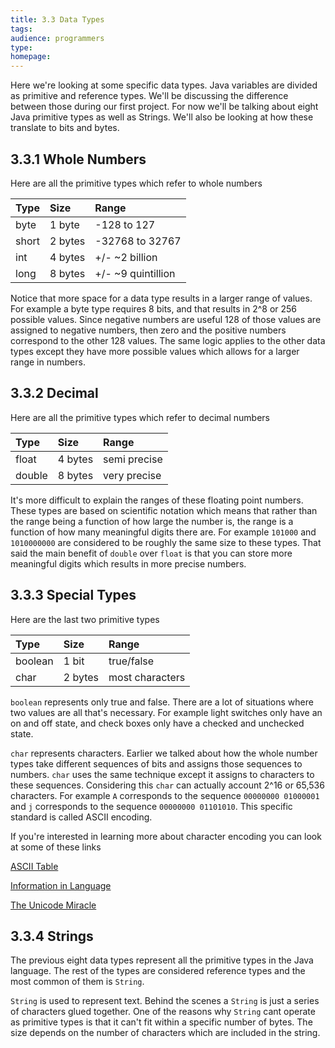 ```yaml
---
title: 3.3 Data Types
tags:
audience: programmers
type:
homepage:
---
```

Here we're looking at some specific data types. Java variables are divided as primitive and reference types. We'll be discussing the difference between those during our first project. For now we'll be talking about eight Java primitive types as well as Strings. We'll also be looking at how these translate to bits and bytes.

## 3.3.1	Whole Numbers

Here are all the primitive types which refer to whole numbers

| Type    | Size    | Range |
|:--------|:--------|:------|
| byte    | 1 byte  | -128 to 127 |
| short   | 2 bytes | -32768 to 32767 |
| int     | 4 bytes | +/- ~2 billion |
| long    | 8 bytes | +/- ~9 quintillion |

Notice that more space for a data type results in a larger range of values. For example a byte type requires 8 bits, and that results in 2^8 or 256 possible values. Since negative numbers are useful 128 of those values are assigned to negative numbers, then zero and the positive numbers correspond to the other 128 values. The same logic applies to the other data types except they have more possible values which allows for a larger range in numbers.

## 3.3.2	Decimal

Here are all the primitive types which refer to decimal numbers

| Type    | Size    | Range |
|:--------|:--------|:------|
| float   | 4 bytes | semi precise |
| double  | 8 bytes | very precise |

It's more difficult to explain the ranges of these floating point numbers. These types are based on scientific notation which means that rather than the range being a function of how large the number is, the range is a function of how many meaningful digits there are. For example `101000` and `1010000000` are considered to be roughly the same size to these types. That said the main benefit of `double` over `float` is that you can store more meaningful digits which results in more precise numbers.

## 3.3.3	Special Types

Here are the last two primitive types

| Type    | Size    | Range |
|:--------|:--------|:------|
| boolean   | 1 bit | true/false |
| char  | 2 bytes | most characters |

`boolean` represents only true and false. There are a lot of situations where two values are all that's necessary. For example light switches only have an on and off state, and check boxes only have a checked and unchecked state.

`char` represents characters. Earlier we talked about how the whole number types take different sequences of bits and assigns those sequences to numbers. `char` uses the same technique except it assigns to characters to these sequences. Considering this `char` can actually account 2^16 or 65,536 characters. For example `A` corresponds to the sequence `00000000 01000001` and `j` corresponds to the sequence `00000000 01101010`. This specific standard is called ASCII encoding.

If you're interested in learning more about character encoding you can look at some of these links

[ASCII Table](http://www.asciitable.com/)

[Information in Language](https://www.youtube.com/watch?v=zUDqI9PJpc8)

[The Unicode Miracle](https://www.youtube.com/watch?v=MijmeoH9LT4)

## 3.3.4	Strings

The previous eight data types represent all the primitive types in the Java language. The rest of the types are considered reference types and the most common of them is `String`.

`String` is used to represent text. Behind the scenes a `String` is just a series of characters glued together. One of the reasons why `String` cant operate as primitive types is that it can't fit within a specific number of bytes. The size depends on the number of characters which are included in the string.
